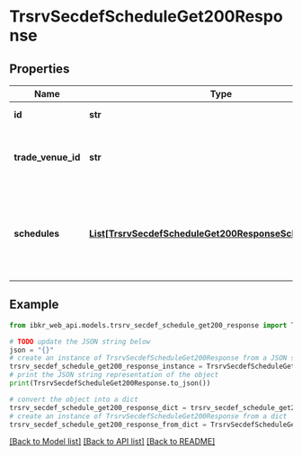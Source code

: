 # TrsrvSecdefScheduleGet200Response


## Properties

Name | Type | Description | Notes
------------ | ------------- | ------------- | -------------
**id** | **str** | Exchange parameter id | [optional] 
**trade_venue_id** | **str** | Reference on a trade venue of given exchange parameter | [optional] 
**schedules** | [**List[TrsrvSecdefScheduleGet200ResponseSchedulesInner]**](TrsrvSecdefScheduleGet200ResponseSchedulesInner.md) | Always contains at least one &#39;tradingTime&#39;  and zero or more &#39;sessionTime&#39; tags | [optional] 

## Example

```python
from ibkr_web_api.models.trsrv_secdef_schedule_get200_response import TrsrvSecdefScheduleGet200Response

# TODO update the JSON string below
json = "{}"
# create an instance of TrsrvSecdefScheduleGet200Response from a JSON string
trsrv_secdef_schedule_get200_response_instance = TrsrvSecdefScheduleGet200Response.from_json(json)
# print the JSON string representation of the object
print(TrsrvSecdefScheduleGet200Response.to_json())

# convert the object into a dict
trsrv_secdef_schedule_get200_response_dict = trsrv_secdef_schedule_get200_response_instance.to_dict()
# create an instance of TrsrvSecdefScheduleGet200Response from a dict
trsrv_secdef_schedule_get200_response_from_dict = TrsrvSecdefScheduleGet200Response.from_dict(trsrv_secdef_schedule_get200_response_dict)
```
[[Back to Model list]](../README.md#documentation-for-models) [[Back to API list]](../README.md#documentation-for-api-endpoints) [[Back to README]](../README.md)


